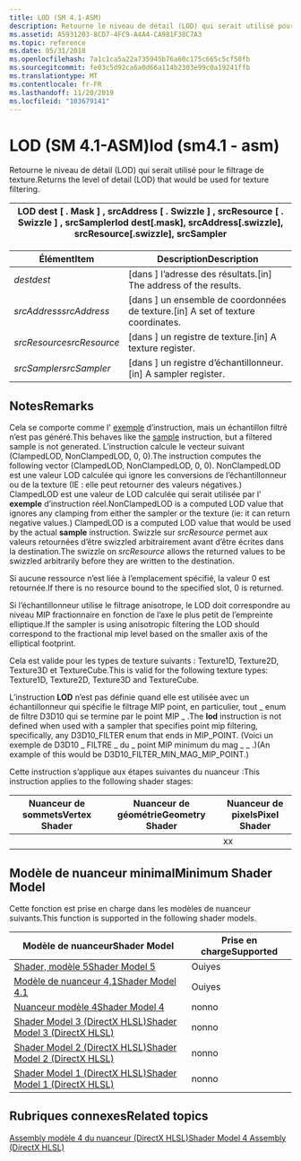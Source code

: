 ```yaml
---
title: LOD (SM 4.1-ASM)
description: Retourne le niveau de détail (LOD) qui serait utilisé pour le filtrage de texture.
ms.assetid: A5931203-8CD7-4FC9-A4A4-CA981F38C7A3
ms.topic: reference
ms.date: 05/31/2018
ms.openlocfilehash: 7a1c1ca5a22a735945b76a60c175c665c5cf58fb
ms.sourcegitcommit: fe03c5d92ca6a0d66a114b2303e99c0a19241ffb
ms.translationtype: MT
ms.contentlocale: fr-FR
ms.lasthandoff: 11/20/2019
ms.locfileid: "103679141"
---
```

# <a name="lod-sm41---asm"></a><span data-ttu-id="5e7af-103">LOD (SM 4.1-ASM)</span><span class="sxs-lookup"><span data-stu-id="5e7af-103">lod (sm4.1 - asm)</span></span>

<span data-ttu-id="5e7af-104">Retourne le niveau de détail (LOD) qui serait utilisé pour le filtrage de texture.</span><span class="sxs-lookup"><span data-stu-id="5e7af-104">Returns the level of detail (LOD) that would be used for texture filtering.</span></span>



| <span data-ttu-id="5e7af-105">LOD dest \[ . Mask \] , srcAddress \[ . Swizzle \] , srcResource \[ . Swizzle \] , srcSampler</span><span class="sxs-lookup"><span data-stu-id="5e7af-105">lod dest\[.mask\], srcAddress\[.swizzle\], srcResource\[.swizzle\], srcSampler</span></span> |
|--------------------------------------------------------------------------------|



 



| <span data-ttu-id="5e7af-106">Élément</span><span class="sxs-lookup"><span data-stu-id="5e7af-106">Item</span></span>                                                                                                               | <span data-ttu-id="5e7af-107">Description</span><span class="sxs-lookup"><span data-stu-id="5e7af-107">Description</span></span>                                     |
|--------------------------------------------------------------------------------------------------------------------|-------------------------------------------------|
| <span data-ttu-id="5e7af-108"><span id="dest"></span><span id="DEST"></span>*dest*</span><span class="sxs-lookup"><span data-stu-id="5e7af-108"><span id="dest"></span><span id="DEST"></span>*dest*</span></span><br/>                                                    | <span data-ttu-id="5e7af-109">\[dans \] l’adresse des résultats.</span><span class="sxs-lookup"><span data-stu-id="5e7af-109">\[in\] The address of the results.</span></span><br/>   |
| <span data-ttu-id="5e7af-110"><span id="srcAddress"></span><span id="srcaddress"></span><span id="SRCADDRESS"></span>*srcAddress*</span><span class="sxs-lookup"><span data-stu-id="5e7af-110"><span id="srcAddress"></span><span id="srcaddress"></span><span id="SRCADDRESS"></span>*srcAddress*</span></span><br/>     | <span data-ttu-id="5e7af-111">\[dans \] un ensemble de coordonnées de texture.</span><span class="sxs-lookup"><span data-stu-id="5e7af-111">\[in\] A set of texture coordinates.</span></span><br/> |
| <span data-ttu-id="5e7af-112"><span id="srcResource"></span><span id="srcresource"></span><span id="SRCRESOURCE"></span>*srcResource*</span><span class="sxs-lookup"><span data-stu-id="5e7af-112"><span id="srcResource"></span><span id="srcresource"></span><span id="SRCRESOURCE"></span>*srcResource*</span></span><br/> | <span data-ttu-id="5e7af-113">\[dans \] un registre de texture.</span><span class="sxs-lookup"><span data-stu-id="5e7af-113">\[in\] A texture register.</span></span><br/>           |
| <span data-ttu-id="5e7af-114"><span id="srcSampler"></span><span id="srcsampler"></span><span id="SRCSAMPLER"></span>*srcSampler*</span><span class="sxs-lookup"><span data-stu-id="5e7af-114"><span id="srcSampler"></span><span id="srcsampler"></span><span id="SRCSAMPLER"></span>*srcSampler*</span></span><br/>     | <span data-ttu-id="5e7af-115">\[dans \] un registre d’échantillonneur.</span><span class="sxs-lookup"><span data-stu-id="5e7af-115">\[in\] A sampler register.</span></span><br/>           |



 

## <a name="remarks"></a><span data-ttu-id="5e7af-116">Notes</span><span class="sxs-lookup"><span data-stu-id="5e7af-116">Remarks</span></span>

<span data-ttu-id="5e7af-117">Cela se comporte comme l' [exemple](sample--sm4---asm-.md) d’instruction, mais un échantillon filtré n’est pas généré.</span><span class="sxs-lookup"><span data-stu-id="5e7af-117">This behaves like the [sample](sample--sm4---asm-.md) instruction, but a filtered sample is not generated.</span></span> <span data-ttu-id="5e7af-118">L’instruction calcule le vecteur suivant (ClampedLOD, NonClampedLOD, 0, 0).</span><span class="sxs-lookup"><span data-stu-id="5e7af-118">The instruction computes the following vector (ClampedLOD, NonClampedLOD, 0, 0).</span></span> <span data-ttu-id="5e7af-119">NonClampedLOD est une valeur LOD calculée qui ignore les conversions de l’échantillonneur ou de la texture (IE : elle peut retourner des valeurs négatives.) ClampedLOD est une valeur de LOD calculée qui serait utilisée par l' **exemple** d’instruction réel.</span><span class="sxs-lookup"><span data-stu-id="5e7af-119">NonClampedLOD is a computed LOD value that ignores any clamping from either the sampler or the texture (ie: it can return negative values.) ClampedLOD is a computed LOD value that would be used by the actual **sample** instruction.</span></span> <span data-ttu-id="5e7af-120">Swizzle sur *srcResource* permet aux valeurs retournées d’être swizzled arbitrairement avant d’être écrites dans la destination.</span><span class="sxs-lookup"><span data-stu-id="5e7af-120">The swizzle on *srcResource* allows the returned values to be swizzled arbitrarily before they are written to the destination.</span></span>

<span data-ttu-id="5e7af-121">Si aucune ressource n’est liée à l’emplacement spécifié, la valeur 0 est retournée.</span><span class="sxs-lookup"><span data-stu-id="5e7af-121">If there is no resource bound to the specified slot, 0 is returned.</span></span>

<span data-ttu-id="5e7af-122">Si l’échantillonneur utilise le filtrage anisotrope, le LOD doit correspondre au niveau MIP fractionnaire en fonction de l’axe le plus petit de l’empreinte elliptique.</span><span class="sxs-lookup"><span data-stu-id="5e7af-122">If the sampler is using anisotropic filtering the LOD should correspond to the fractional mip level based on the smaller axis of the elliptical footprint.</span></span>

<span data-ttu-id="5e7af-123">Cela est valide pour les types de texture suivants : Texture1D, Texture2D, Texture3D et TextureCube.</span><span class="sxs-lookup"><span data-stu-id="5e7af-123">This is valid for the following texture types: Texture1D, Texture2D, Texture3D and TextureCube.</span></span>

<span data-ttu-id="5e7af-124">L’instruction **LOD** n’est pas définie quand elle est utilisée avec un échantillonneur qui spécifie le filtrage MIP point, en particulier, tout \_ enum de filtre D3D10 qui se termine par le point MIP \_ .</span><span class="sxs-lookup"><span data-stu-id="5e7af-124">The **lod** instruction is not defined when used with a sampler that specifies point mip filtering, specifically, any D3D10\_FILTER enum that ends in MIP\_POINT.</span></span> <span data-ttu-id="5e7af-125">(Voici un exemple de D3D10 \_ FILTRE \_ du \_ point MIP minimum du mag \_ \_ .)</span><span class="sxs-lookup"><span data-stu-id="5e7af-125">(An example of this would be D3D10\_FILTER\_MIN\_MAG\_MIP\_POINT.)</span></span>

<span data-ttu-id="5e7af-126">Cette instruction s’applique aux étapes suivantes du nuanceur :</span><span class="sxs-lookup"><span data-stu-id="5e7af-126">This instruction applies to the following shader stages:</span></span>



| <span data-ttu-id="5e7af-127">Nuanceur de sommets</span><span class="sxs-lookup"><span data-stu-id="5e7af-127">Vertex Shader</span></span> | <span data-ttu-id="5e7af-128">Nuanceur de géométrie</span><span class="sxs-lookup"><span data-stu-id="5e7af-128">Geometry Shader</span></span> | <span data-ttu-id="5e7af-129">Nuanceur de pixels</span><span class="sxs-lookup"><span data-stu-id="5e7af-129">Pixel Shader</span></span> |
|---------------|-----------------|--------------|
|               |                 | <span data-ttu-id="5e7af-130">x</span><span class="sxs-lookup"><span data-stu-id="5e7af-130">x</span></span>            |



 

## <a name="minimum-shader-model"></a><span data-ttu-id="5e7af-131">Modèle de nuanceur minimal</span><span class="sxs-lookup"><span data-stu-id="5e7af-131">Minimum Shader Model</span></span>

<span data-ttu-id="5e7af-132">Cette fonction est prise en charge dans les modèles de nuanceur suivants.</span><span class="sxs-lookup"><span data-stu-id="5e7af-132">This function is supported in the following shader models.</span></span>



| <span data-ttu-id="5e7af-133">Modèle de nuanceur</span><span class="sxs-lookup"><span data-stu-id="5e7af-133">Shader Model</span></span>                                              | <span data-ttu-id="5e7af-134">Prise en charge</span><span class="sxs-lookup"><span data-stu-id="5e7af-134">Supported</span></span> |
|-----------------------------------------------------------|-----------|
| [<span data-ttu-id="5e7af-135">Shader, modèle 5</span><span class="sxs-lookup"><span data-stu-id="5e7af-135">Shader Model 5</span></span>](d3d11-graphics-reference-sm5.md)        | <span data-ttu-id="5e7af-136">Oui</span><span class="sxs-lookup"><span data-stu-id="5e7af-136">yes</span></span>       |
| [<span data-ttu-id="5e7af-137">Modèle de nuanceur 4,1</span><span class="sxs-lookup"><span data-stu-id="5e7af-137">Shader Model 4.1</span></span>](dx-graphics-hlsl-sm4.md)              | <span data-ttu-id="5e7af-138">Oui</span><span class="sxs-lookup"><span data-stu-id="5e7af-138">yes</span></span>       |
| [<span data-ttu-id="5e7af-139">Nuanceur modèle 4</span><span class="sxs-lookup"><span data-stu-id="5e7af-139">Shader Model 4</span></span>](dx-graphics-hlsl-sm4.md)                | <span data-ttu-id="5e7af-140">non</span><span class="sxs-lookup"><span data-stu-id="5e7af-140">no</span></span>        |
| [<span data-ttu-id="5e7af-141">Shader Model 3 (DirectX HLSL)</span><span class="sxs-lookup"><span data-stu-id="5e7af-141">Shader Model 3 (DirectX HLSL)</span></span>](dx-graphics-hlsl-sm3.md) | <span data-ttu-id="5e7af-142">non</span><span class="sxs-lookup"><span data-stu-id="5e7af-142">no</span></span>        |
| [<span data-ttu-id="5e7af-143">Shader Model 2 (DirectX HLSL)</span><span class="sxs-lookup"><span data-stu-id="5e7af-143">Shader Model 2 (DirectX HLSL)</span></span>](dx-graphics-hlsl-sm2.md) | <span data-ttu-id="5e7af-144">non</span><span class="sxs-lookup"><span data-stu-id="5e7af-144">no</span></span>        |
| [<span data-ttu-id="5e7af-145">Shader Model 1 (DirectX HLSL)</span><span class="sxs-lookup"><span data-stu-id="5e7af-145">Shader Model 1 (DirectX HLSL)</span></span>](dx-graphics-hlsl-sm1.md) | <span data-ttu-id="5e7af-146">non</span><span class="sxs-lookup"><span data-stu-id="5e7af-146">no</span></span>        |



 

## <a name="related-topics"></a><span data-ttu-id="5e7af-147">Rubriques connexes</span><span class="sxs-lookup"><span data-stu-id="5e7af-147">Related topics</span></span>

<dl> <dt>

[<span data-ttu-id="5e7af-148">Assembly modèle 4 du nuanceur (DirectX HLSL)</span><span class="sxs-lookup"><span data-stu-id="5e7af-148">Shader Model 4 Assembly (DirectX HLSL)</span></span>](dx-graphics-hlsl-sm4-asm.md)
</dt> </dl>

 

 





